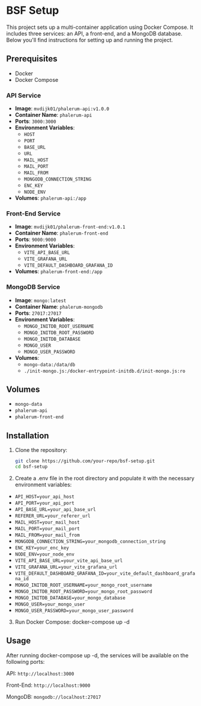 # BSF Setup

This project sets up a multi-container application using Docker Compose. It includes three services: an API, a front-end, and a MongoDB database. Below you'll find instructions for setting up and running the project.

## Prerequisites

- Docker
- Docker Compose

### API Service

- **Image**: `mvdijk01/phalerum-api:v1.0.0`
- **Container Name**: `phalerum-api`
- **Ports**: `3000:3000`
- **Environment Variables**:
  - `HOST`
  - `PORT`
  - `BASE_URL`
  - `URL`
  - `MAIL_HOST`
  - `MAIL_PORT`
  - `MAIL_FROM`
  - `MONGODB_CONNECTION_STRING`
  - `ENC_KEY`
  - `NODE_ENV`
- **Volumes**: `phalerum-api:/app`

### Front-End Service

- **Image**: `mvdijk01/phalerum-front-end:v1.0.1`
- **Container Name**: `phalerum-front-end`
- **Ports**: `9000:9000`
- **Environment Variables**:
  - `VITE_API_BASE_URL`
  - `VITE_GRAFANA_URL`
  - `VITE_DEFAULT_DASHBOARD_GRAFANA_ID`
- **Volumes**: `phalerum-front-end:/app`

### MongoDB Service

- **Image**: `mongo:latest`
- **Container Name**: `phalerum-mongodb`
- **Ports**: `27017:27017`
- **Environment Variables**:
  - `MONGO_INITDB_ROOT_USERNAME`
  - `MONGO_INITDB_ROOT_PASSWORD`
  - `MONGO_INITDB_DATABASE`
  - `MONGO_USER`
  - `MONGO_USER_PASSWORD`
- **Volumes**:
  - `mongo-data:/data/db`
  - `./init-mongo.js:/docker-entrypoint-initdb.d/init-mongo.js:ro`

## Volumes

- `mongo-data`
- `phalerum-api`
- `phalerum-front-end`

## Installation

1. Clone the repository:
   ```sh
   git clone https://github.com/your-repo/bsf-setup.git
   cd bsf-setup
2. Create a .env file in the root directory and populate it with the necessary environment variables:
   
 - `API_HOST=your_api_host`
 - `API_PORT=your_api_port`
 - `API_BASE_URL=your_api_base_url`
 - `REFERER_URL=your_referer_url`
 - `MAIL_HOST=your_mail_host`
 - `MAIL_PORT=your_mail_port`
 - `MAIL_FROM=your_mail_from`
 - `MONGODB_CONNECTION_STRING=your_mongodb_connection_string`
 - `ENC_KEY=your_enc_key`
 - `NODE_ENV=your_node_env`
 - `VITE_API_BASE_URL=your_vite_api_base_url`
 - `VITE_GRAFANA_URL=your_vite_grafana_url`
 - `VITE_DEFAULT_DASHBOARD_GRAFANA_ID=your_vite_default_dashboard_grafana_id`
 - `MONGO_INITDB_ROOT_USERNAME=your_mongo_root_username`
 - `MONGO_INITDB_ROOT_PASSWORD=your_mongo_root_password`
 - `MONGO_INITDB_DATABASE=your_mongo_database`
 - `MONGO_USER=your_mongo_user`
 - `MONGO_USER_PASSWORD=your_mongo_user_password`

3. Run Docker Compose:
  docker-compose up -d

## Usage
After running docker-compose up -d, the services will be available on the following ports:

API: `http://localhost:3000`

Front-End: `http://localhost:9000`

MongoDB: `mongodb://localhost:27017`
